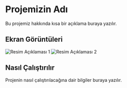 # Projemizin Adı

Bu projemiz hakkında kısa bir açıklama buraya yazılır.

## Ekran Görüntüleri

![Resim Açıklaması 1]([url/to/image1.png](https://upload.wikimedia.org/wikipedia/commons/thumb/6/6a/PNG_Test.png/715px-PNG_Test.png))
![Resim Açıklaması 2](url/to/image2.png)

## Nasıl Çalıştırılır

Projenin nasıl çalıştırılacağına dair bilgiler buraya yazılır.

